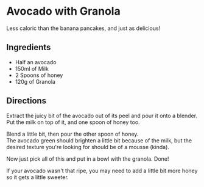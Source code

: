 # Avocado with Granola
Less caloric than the banana pancakes, and just as delicious!

## Ingredients
- Half an avocado
- 150ml of Milk
- 2 Spoons of honey
- 120g of Granola

## Directions
Extract the juicy bit of the avocado out of its peel and pour it onto a blender.<br> 
Put the milk on top of it, and one spoon of honey too. <br>

Blend a little bit, then pour the other spoon of honey. <br>
The avocado green should brighten a little bit because of the milk, but the desired texture you're looking for should be of a mousse (kinda).<br>

Now just pick all of this and put in a bowl with the granola. Done!<br>

If your avocado wasn't that ripe, you may need to add a little bit more honey so it gets a little sweeter.